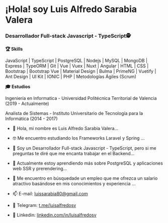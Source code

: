 <h1>¡Hola! soy Luis Alfredo Sarabia Valera</h1>
<h3>Desarrollador Full-stack Javascript - TypeScript🕵️</h3>


<b>🏆 Skills</b>


JavaScript | TypeScript | PostgreSQL | Nodejs | MySQL | MongoDB | Express | TypeORM | Git | Vue | Vuex | Nuxt | Angular | HTML | CSS | Bootstrap | Bootstrap Vue | Material Design | Bulma | PrimeNG | Vuetify | Ant Design | UI Kit | IONIC | PHP | Metodologías Ágiles (Scrum) 


<b>🎓 Estudios</b>


Ingeniería en Informatica - Universidad Politécnica Territorial de Valencia (2019 - Actualmente)


Analista de Sistemas - Instituto Universitario de Tecnología para la Informática (2014 - 2017)


- 👋 Hola, mi nombre es Luis Alfredo Sarabia Valera...
- 🤓 Me encuentro estudiando los Frameworks Laravel y Spring ...
- 👀 Soy un Desarrollador Full-stack Javascript - TypeScript, pero si me preguntas te diré que me encanta trabajar en el Backend...
- 🌱 Actualmente estoy aprendiendo más sobre PostgreSQL y aplicaciones web SSR y prerendering...
- 💞️ Me encuentro en búsquedade un empleo que me ofrezca un salario atractivo basándose en mis conocimientos y experiencia ...


- 📫 E-mail: <a href="mailto:luissarabia80@gmail.com">luissarabia80@gmail.com</a> 
- 📲 Telegram: <a href="https://t.me/luisalfredosv">t.me/luisalfredosv</a>
- 💼 Linkedin: <a href="https://www.linkedin.com/in/luisalfredosv">linkedin.com/in/luisalfredosv</a>
